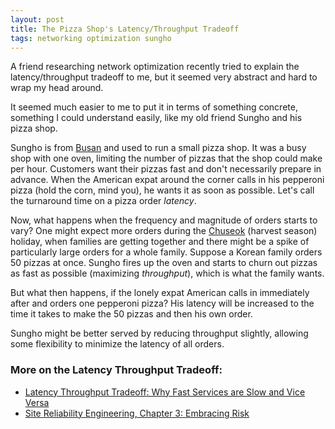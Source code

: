 ```yaml
---
layout: post
title: The Pizza Shop's Latency/Throughput Tradeoff
tags: networking optimization sungho
---
```


A friend researching network optimization recently tried to explain
the latency/throughput tradeoff to me, but it seemed very abstract and
hard to wrap my head around.

It seemed much easier to me to put it in terms of something concrete,
something I could understand easily, like my old friend Sungho and his
pizza shop.

Sungho is from [Busan](https://en.wikipedia.org/wiki/Busan) and used
to run a small pizza shop. It was a busy shop with one oven, limiting
the number of pizzas that the shop could make per hour. Customers want
their pizzas fast and don't necessarily prepare in advance. When the
American expat around the corner calls in his pepperoni pizza (hold
the corn, mind you), he wants it as soon as possible. Let's call the
turnaround time on a pizza order *latency*.

Now, what happens when the frequency and magnitude of orders starts to
vary? One might expect more orders during
the [Chuseok](https://en.wikipedia.org/wiki/Chuseok) (harvest season)
holiday, when families are getting together and there might be a spike
of particularly large orders for a whole family. Suppose a Korean
family orders 50 pizzas at once. Sungho fires up the oven and starts
to churn out pizzas as fast as possible (maximizing *throughput*),
which is what the family wants.

But what then happens, if the lonely expat American calls in
immediately after and orders one pepperoni pizza? His latency will be
increased to the time it takes to make the 50 pizzas and then his own
order.

Sungho might be better served by reducing throughput slightly,
allowing some flexibility to minimize the latency of all orders.


### More on the Latency Throughput Tradeoff:

* [Latency Throughput Tradeoff: Why Fast Services are Slow and Vice Versa](https://blog.danslimmon.com/2019/02/26/the-latency-throughput-tradeoff-why-fast-services-are-slow-and-vice-versa/)
* [Site Reliability Engineering, Chapter 3: Embracing Risk](https://landing.google.com/sre/sre-book/chapters/embracing-risk/)
